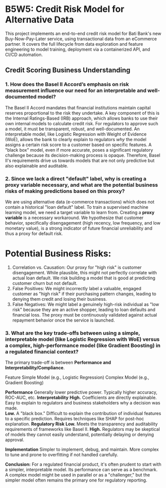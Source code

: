 # B5W5: Credit Risk Model for Alternative Data

This project implements an end-to-end credit risk model for Bati Bank's new Buy-Now-Pay-Later service, using transactional data from an eCommerce partner. It covers the full lifecycle from data exploration and feature engineering to model training, deployment via a containerized API, and CI/CD automation.

## Credit Scoring Business Understanding

### 1. How does the Basel II Accord’s emphasis on risk measurement influence our need for an interpretable and well-documented model?

The Basel II Accord mandates that financial institutions maintain capital reserves proportional to the risk they undertake. A key component of this is the Internal Ratings-Based (IRB) approach, which allows banks to use their own internal models to calculate credit risk. For regulators to approve such a model, it must be transparent, robust, and well-documented. An interpretable model, like Logistic Regression with Weight of Evidence (WoE), allows the bank to clearly explain to regulators *why* the model assigns a certain risk score to a customer based on specific features. A "black box" model, even if more accurate, poses a significant regulatory challenge because its decision-making process is opaque. Therefore, Basel II's requirements drive us towards models that are not only predictive but also explainable and auditable.

### 2. Since we lack a direct "default" label, why is creating a proxy variable necessary, and what are the potential business risks of making predictions based on this proxy?

We are using alternative data (e-commerce transactions) which does not contain a historical "loan default" label. To train a supervised machine learning model, we need a target variable to learn from. Creating a **proxy variable** is a necessary workaround. We hypothesize that customer behavior, specifically disengagement (high recency, low frequency, and low monetary value), is a strong indicator of future financial unreliability and thus a proxy for default risk.

# Potential Business Risks:
1.  Correlation vs. Causation: Our proxy for "high risk" is customer disengagement. While plausible, this might not perfectly correlate with actual loan default. We risk building a model that is good at predicting customer churn but not default.
2.  False Positives: We might incorrectly label a valuable, engaged customer as "high risk" if their purchasing pattern changes, leading to denying them credit and losing their business.
3.  False Negatives: We might label a genuinely high-risk individual as "low risk" because they are an active shopper, leading to loan defaults and financial loss. The proxy must be continuously validated against actual repayment behavior once the service is launched.

### 3. What are the key trade-offs between using a simple, interpretable model (like Logistic Regression with WoE) versus a complex, high-performance model (like Gradient Boosting) in a regulated financial context?

The primary trade-off is between **Performance and Interpretability/Compliance**.

 Feature  Simple Model (e.g., Logistic Regression)  Complex Model (e.g., Gradient Boosting)

**Performance**  Generally lower predictive power.  Typically higher accuracy, ROC-AUC, etc. 
 **Interpretability** 
  **High.** Coefficients are directly explainable. Easy to explain to regulators and business stakeholders why a decision was made.  
 **Low.** A "black box." Difficult to explain the contribution of individual features to a specific prediction. Requires techniques like SHAP for post-hoc explanation. 
**Regulatory Risk** 
 **Low.** Meets the transparency and auditability requirements of frameworks like Basel II. 
  **High.** Regulators may be skeptical of models they cannot easily understand, potentially delaying or denying approval. 

**Implementation** Simpler to implement, debug, and maintain. 
 More complex to tune and prone to overfitting if not handled carefully. 

**Conclusion:** For a regulated financial product, it's often prudent to start with a simpler, interpretable model. Its performance can serve as a benchmark. A complex model might be used in parallel or as a "challenger," but the simpler model often remains the primary one for regulatory reporting.





